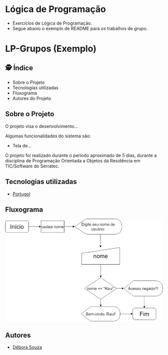 # Lógica de Programação
- Exercícios de Lógica de Programação.
- Segue abaixo o exemplo de README para os trabalhos de grupo.

# LP-Grupos (Exemplo)
 ## :detective: Índice

* Sobre o Projeto
* Tecnologias utilizadas
* Fluxograma
* Autores do Projeto

## Sobre o Projeto
O projeto visa o desenvolvimento...
	
Algumas funcionalidades do sistema são:
* Tela de...

O projeto foi realizado durante o período aproximado de 5 dias, durante a disciplina de Programação Orientada a Objetos da Residência em TIC/Software do Serratec.

##  Tecnologias utilizadas
- [Portugol](https://univali-lite.github.io/Portugol-Studio/)

##  Fluxograma

<div align="center">

<img src="exemplo_slide.drawio.png">

</div>

## Autores

- [Débora Souza](https://github.com/debysouza)

